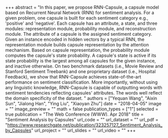 +++
abstract = "In this paper, we propose RNN-Capsule, a capsule model based on Recurrent Neural Network (RNN) for sentiment analysis. For a given problem, one capsule is built for each sentiment category e.g., 'positive' and 'negative'. Each capsule has an attribute, a state, and three modules: representation module, probability module, and reconstruction module. The attribute of a capsule is the assigned sentiment category. Given an instance encoded in hidden vectors by a typical RNN, the representation module builds capsule representation by the attention mechanism. Based on capsule representation, the probability module computes the capsule's state probability. A capsule's state is active if its state probability is the largest among all capsules for the given instance, and inactive otherwise. On two benchmark datasets (i.e., Movie Review and Stanford Sentiment Treebank) and one proprietary dataset (i.e., Hospital Feedback), we show that RNN-Capsule achieves state-of-the-art performance on sentiment classification. More importantly, without using any linguistic knowledge, RNN-Capsule is capable of outputting words with sentiment tendencies reflecting capsules' attributes. The words well reflect the domain specificity of the dataset. " 
authors = ["Yequan Wang", "Aixin Sun", "Jialong Han", "Ying Liu", "Xiaoyan Zhu"]
date = "2018-04-05"
image = ""
image_preview = ""
math = false
publication_types = ["1"]
selected = true
publication = "The Web Conference (WWW). Apr 2018"
title = "Sentiment Analysis by Capsules"
url_code = ""
url_dataset = ""
url_pdf = "https://www.researchgate.net/publication/323257127_Sentiment_Analysis_by_Capsules"
url_project = ""
url_slides = ""
url_video = ""
+++


